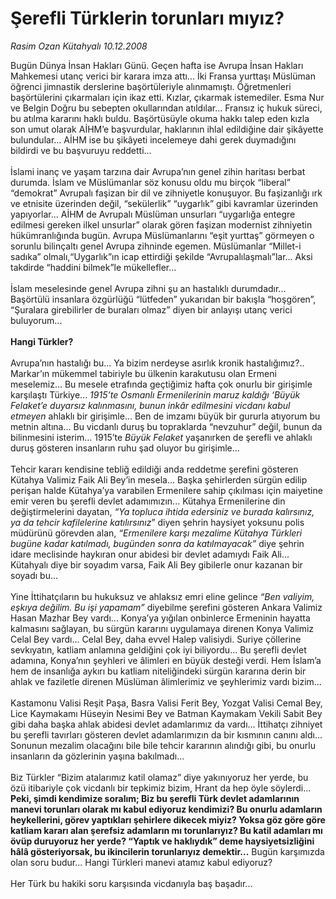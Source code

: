 # Şerefli Türklerin torunları mıyız?

*Rasim Ozan Kütahyalı 10.12.2008*

<div class="taraf_structure_2col_1zq">
<div class="margen_n">



 <p>Bugün Dünya İnsan Hakları Günü. Geçen hafta ise Avrupa İnsan Hakları Mahkemesi utanç verici bir karara imza attı... İki Fransa yurttaşı Müslüman öğrenci jimnastik derslerine başörtüleriyle alınmamıştı. Öğretmenleri başörtülerini çıkarmaları için ikaz etti. Kızlar, çıkarmak istemediler. Esma Nur ve Belgin Doğru bu sebepten okullarından atıldılar... Fransız iç hukuk süreci, bu atılma kararını haklı buldu. Başörtüsüyle okuma hakkı talep eden kızla son umut olarak AİHM’e başvurdular, haklarının ihlal edildiğine dair şikâyette bulundular... AİHM ise bu şikâyeti incelemeye dahi gerek duymadığını bildirdi ve bu başvuruyu reddetti... <br/><br/>İslami inanç ve yaşam tarzına dair Avrupa’nın genel zihin haritası berbat durumda. İslam ve Müslümanlar söz konusu oldu mu birçok “liberal” “demokrat” Avrupalı faşizan bir dil ve zihniyetle konuşuyor. Bu faşizanlığı ırk ve etnisite üzerinden değil, “sekülerlik” “uygarlık” gibi kavramlar üzerinden yapıyorlar... AİHM de Avrupalı Müslüman unsurları “uygarlığa entegre edilmesi gereken ilkel unsurlar” olarak gören faşizan modernist zihniyetin hükümranlığında bugün. Avrupa Müslümanlarını “eşit yurttaş” görmeyen o sorunlu bilinçaltı genel Avrupa zihninde egemen. Müslümanlar “Millet-i sadıka” olmalı,“Uygarlık”ın icap ettirdiği şekilde “Avrupalılaşmalı”lar... Aksi takdirde “haddini bilmek”le mükellefler... <br/><br/>İslam meselesinde genel Avrupa zihni şu an hastalıklı durumdadır... Başörtülü insanlara özgürlüğü “lütfeden” yukarıdan bir bakışla “hoşgören”, “Şuralara girebilirler de buraları olmaz” diyen bir anlayışı utanç verici buluyorum...<b> <br/><br/>Hangi Türkler?</b> <br/><br/>Avrupa’nın hastalığı bu... Ya bizim nerdeyse asırlık kronik hastalığımız?.. Markar’ın mükemmel tabiriyle bu ülkenin karakutusu olan Ermeni meselemiz... Bu mesele etrafında geçtiğimiz hafta çok onurlu bir girişimle karşılaştı Türkiye... <i>1915’te Osmanlı Ermenilerinin maruz kaldığı ‘Büyük Felaket’e duyarsız kalınmasını, bunun inkâr edilmesini vicdanı kabul etmeyen </i>ahlaklı bir girişimle... Ben de imzamı büyük bir gururla atıyorum bu metnin altına... Bu vicdanlı duruş bu topraklarda “nevzuhur” değil, bunun da bilinmesini isterim... 1915’te <i>Büyük Felaket</i> yaşanırken de şerefli ve ahlaklı duruş gösteren insanların ruhu şad oluyor bu girişimle... <br/><br/>Tehcir kararı kendisine tebliğ edildiği anda reddetme şerefini gösteren Kütahya Valimiz Faik Ali Bey’in mesela... Başka şehirlerden sürgün edilip perişan halde Kütahya’ya varabilen Ermenilere sahip çıkılması için maiyetine emir veren bu şerefli devlet adamımızın... Kütahya Ermenilerine din değiştirmelerini dayatan, <i>“Ya topluca ihtida edersiniz ve burada kalırsınız, ya da tehcir kafilelerine katılırsınız</i>” diyen şehrin haysiyet yoksunu polis müdürünü görevden alan, <i>“Ermenilere karşı mezalime Kütahya Türkleri bugüne kadar katılmadı, bugünden sonra da katılmayacak” </i>diye şehrin idare meclisinde haykıran onur abidesi bir devlet adamıydı Faik Ali... Kütahyalı diye bir soyadım varsa, Faik Ali Bey gibilerle onur kazanan bir soyadı bu... <br/><br/>Yine İttihatçıların bu hukuksuz ve ahlaksız emri eline gelince <i>“Ben valiyim, eşkıya değilim. Bu işi yapamam” </i>diyebilme şerefini gösteren Ankara Valimiz Hasan Mazhar Bey vardı... Konya’ya yığılan onbinlerce Ermeninin hayatta kalmasını sağlayan, bu sürgün kararını uygulamaya direnen Konya Valimiz Celal Bey vardı... Celal Bey, daha evvel Halep valisiydi. Suriye çöllerine sevkıyatın, katliam anlamına geldiğini çok iyi biliyordu... Bu şerefli devlet adamına, Konya’nın şeyhleri ve âlimleri en büyük desteği verdi. Hem İslam’a hem de insanlığa aykırı bu katliam niteliğindeki sürgün kararına derin bir ahlak ve faziletle direnen Müslüman âlimlerimiz ve şeyhlerimiz vardı bizim... <br/><br/>Kastamonu Valisi Reşit Paşa, Basra Valisi Ferit Bey, Yozgat Valisi Cemal Bey, Lice Kaymakamı Hüseyin Nesimi Bey ve Batman Kaymakam Vekili Sabit Bey gibi daha başka ahlak abidesi devlet adamlarımız da vardı... İttihatçı zihniyet bu şerefli tavırları gösteren devlet adamlarımızın da bir kısmının canını aldı... Sonunun mezalim olacağını bile bile tehcir kararının alındığı gibi, bu onurlu insanların da gözlerinin yaşına bakılmadı... <br/><br/>Biz Türkler “Bizim atalarımız katil olamaz” diye yakınıyoruz her yerde, bu özü itibariyle çok vicdanlı bir tepkimiz bizim, Hrant da hep öyle söylerdi... <b>Peki, şimdi kendimize soralım; Biz bu şerefli Türk devlet adamlarının manevi torunları olarak mı kabul ediyoruz kendimizi? Bu onurlu adamların heykellerini, görev yaptıkları şehirlere dikecek miyiz? Yoksa göz göre göre katliam kararı alan şerefsiz adamların mı torunlarıyız? Bu katil adamları mı övüp duruyoruz her yerde? “Yaptık ve haklıydık” deme haysiyetsizliğini hâlâ gösteriyorsak, bu ikincilerin torunlarıyız demektir...</b> Bugün karşımızda olan soru budur... Hangi Türkleri manevi atamız kabul ediyoruz? <br/><br/>Her Türk bu hakiki soru karşısında vicdanıyla baş başadır...</p>

<br/>


<div id="taraf_not">
</div>

</div>


</div>
